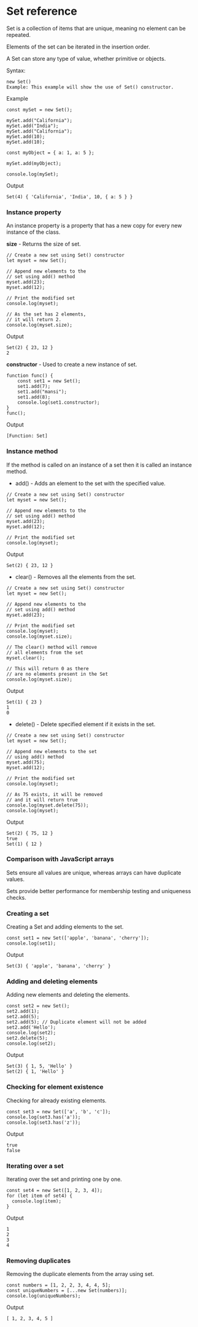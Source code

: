 # Set reference

Set is a collection of items that are unique, meaning no element can be repeated. 

Elements of the set can be iterated in the insertion order. 

A Set can store any type of value, whether primitive or objects.

Syntax:
```
new Set()
Example: This example will show the use of Set() constructor.
```
Example
```
const mySet = new Set();

mySet.add("California");
mySet.add("India");
mySet.add("California");
mySet.add(10);
mySet.add(10);

const myObject = { a: 1, a: 5 };

mySet.add(myObject);

console.log(mySet);
```
Output

`Set(4) { 'California', 'India', 10, { a: 5 } }`

### Instance property

An instance property is a property that has a new copy for every new instance of the class.

**size** - Returns the size of set.
```
// Create a new set using Set() constructor
let myset = new Set();

// Append new elements to the
// set using add() method
myset.add(23);
myset.add(12);

// Print the modified set
console.log(myset);

// As the set has 2 elements,
// it will return 2.
console.log(myset.size);
```
Output
```
Set(2) { 23, 12 }
2
```

**constructor** - Used to create a new instance of set.
```
function func() {
	const set1 = new Set();
	set1.add(7);
	set1.add("mansi");
	set1.add(8);
	console.log(set1.constructor);
}
func();
```
Output

`[Function: Set]`

### Instance method

If the method is called on an instance of a set then it is called an instance method.

- add() - Adds an element to the set with the specified value.
```
// Create a new set using Set() constructor
let myset = new Set();

// Append new elements to the
// set using add() method
myset.add(23);
myset.add(12);

// Print the modified set
console.log(myset);
```
Output

`Set(2) { 23, 12 }`

- clear() - Removes all the elements from the set.
```	
// Create a new set using Set() constructor
let myset = new Set();

// Append new elements to the
// set using add() method
myset.add(23);

// Print the modified set
console.log(myset);
console.log(myset.size);

// The clear() method will remove
// all elements from the set
myset.clear();

// This will return 0 as there
// are no elements present in the Set
console.log(myset.size);
```
Output
```
Set(1) { 23 }
1
0
```
- delete() - Delete specified element if it exists in the set.
```
// Create a new set using Set() constructor
let myset = new Set();

// Append new elements to the set
// using add() method
myset.add(75);
myset.add(12);

// Print the modified set
console.log(myset);

// As 75 exists, it will be removed 
// and it will return true
console.log(myset.delete(75));
console.log(myset);
```
Output
```
Set(2) { 75, 12 }
true
Set(1) { 12 }
```

### Comparison with JavaScript arrays

Sets ensure all values are unique, whereas arrays can have duplicate values.

Sets provide better performance for membership testing and uniqueness checks.

### Creating a set

Creating a Set and adding elements to the set.
```
const set1 = new Set(['apple', 'banana', 'cherry']);
console.log(set1);
```
Output

`Set(3) { 'apple', 'banana', 'cherry' }`

### Adding and deleting elements

Adding new elements and deleting the elements.
```
const set2 = new Set();
set2.add(1);
set2.add(5);
set2.add(5); // Duplicate element will not be added
set2.add('Hello');
console.log(set2); 
set2.delete(5);
console.log(set2);
```
Output
```
Set(3) { 1, 5, 'Hello' }
Set(2) { 1, 'Hello' }
```
### Checking for element existence

Checking for already existing elements.
```
const set3 = new Set(['a', 'b', 'c']);
console.log(set3.has('a'));
console.log(set3.has('z'));
```
Output
```
true
false
```
### Iterating over a set

Iterating over the set and printing one by one.
```
const set4 = new Set([1, 2, 3, 4]);
for (let item of set4) {
  console.log(item);
}
```
Output
```
1
2
3
4
```
### Removing duplicates

Removing the duplicate elements from the array using set.
```
const numbers = [1, 2, 2, 3, 4, 4, 5];
const uniqueNumbers = [...new Set(numbers)];
console.log(uniqueNumbers);
```
Output

`[ 1, 2, 3, 4, 5 ]`